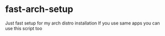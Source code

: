 # fast-arch-setup
Just fast setup for my arch distro installation
If you use same apps you can use this script too

